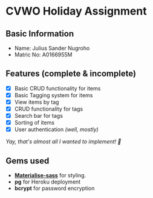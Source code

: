 # CVWO Holiday Assignment

## Basic Information
- Name: Julius Sander Nugroho
- Matric No: A0166955M

## Features (complete & incomplete)
- [x] Basic CRUD functionality for items
- [x] Basic Tagging system for items
- [x] View items by tag
- [x] CRUD functionality for tags
- [x] Search bar for tags
- [x] Sorting of items
- [x] User authentication *(well, mostly)*

*Yay, that's almost all I wanted to implement! :tada:*

## Gems used
- **[Materialise-sass](https://github.com/mkhairi/materialize-sass)** for styling.
- **pg** for Heroku deployment
- **bcrypt** for password encryption
